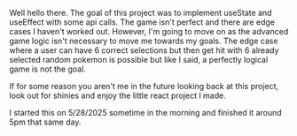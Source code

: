 Well hello there. The goal of this project was to implement useState and useEffect with some api calls. The game isn't perfect and there are edge cases I haven't worked out.
However, I'm going to move on as the advanced game logic isn't necessary to move me towards my goals. The edge case where a user can have 6 correct selections but then
get hit with 6 already selected random pokemon is possible but like I said, a perfectly logical game is not the goal.

If for some reason you aren't me in the future looking back at this project, look out for shinies and enjoy the little react project I made.

I started this on 5/28/2025 sometime in the morning and finished it around 5pm that same day.

